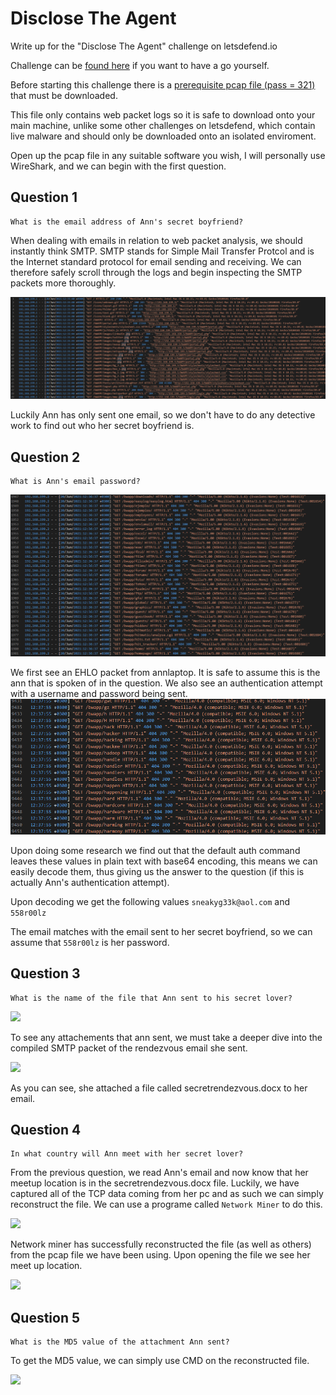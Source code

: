 # Disclose The Agent

Write up for the "Disclose The Agent" challenge on letsdefend.io

Challenge can be [found here](https://app.letsdefend.io/challenge/disclose-the-agent/)
if you want to have a go yourself.

Before starting this challenge there is a [prerequisite pcap file (pass = 321)](https://app.letsdefend.io/download/downloadfile/smtpchallenge.zip) that must be downloaded. 

This file only contains web packet logs so it is safe to download onto your main machine, unlike some other challenges on letsdefend, which contain live malware and should only be downloaded onto an isolated enviroment.

Open up the pcap file in any suitable software you wish, I will personally use WireShark, and we can begin with the first question.

## Question 1
```
What is the email address of Ann's secret boyfriend?
```
When dealing with emails in relation to web packet analysis, we should instantly think SMTP. SMTP stands for Simple Mail Transfer Protcol and is the Internet standard protocol for email sending and receiving. We can therefore safely scroll through the logs and begin inspecting the SMTP packets more thoroughly.

<img src="Screenshot_1.png" style="height: auto; width:auto;"/>

Luckily Ann has only sent one email, so we don't have to do any detective work to find out who her secret boyfriend is.

## Question 2
```
What is Ann's email password?
```
<img src="Screenshot_2.png" style="height: auto; width:auto;"/>

We first see an EHLO packet from annlaptop. It is safe to assume this is the ann that is spoken of in the question. We also see an authentication attempt with a username and password being sent. 
<img src="Screenshot_3.png" style="height: auto; width:auto;"/>

Upon doing some research we find out that the default auth command leaves these values in plain text with base64 encoding, this means we can easily decode them, thus giving us the answer to the question (if this is actually Ann's authentication attempt). 

Upon decoding we get the following values 
```sneakyg33k@aol.com``` and ```558r00lz```

The email matches with the email sent to her secret boyfriend, so we can assume that ```558r00lz``` is her password.

## Question 3
```
What is the name of the file that Ann sent to his secret lover?
```
<img src="Screenshot_5.png" style="height: auto; width:auto;"/>

To see any attachements that ann sent, we must take a deeper dive into the compiled SMTP packet of the rendezvous email she sent. 

<img src="Screenshot_4.png" style="height: auto; width:auto;"/>

As you can see, she attached a file called secretrendezvous.docx to her email.

## Question 4
```
In what country will Ann meet with her secret lover?
```

From the previous question, we read Ann's email and now know that her meetup location is in the secretrendezvous.docx file. Luckily, we have captured all of the TCP data coming from her pc and as such we can simply reconstruct the file. We can use a programe called ```Network Miner``` to do this.

<img src="Screenshot_6.png" style="height: auto; width:auto;"/>

Network miner has successfully reconstructed the file (as well as others) from the pcap file we have been using. Upon opening the file we see her meet up location.

<img src="Screenshot_7.png" style="height: auto; width:auto;"/>


## Question 5
```
What is the MD5 value of the attachment Ann sent?

```
To get the MD5 value, we can simply use CMD on the reconstructed file.

<img src="Screenshot_8.png" style="height: auto; width:auto;"/>
